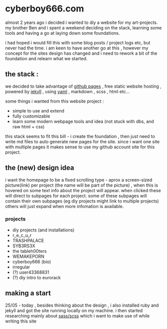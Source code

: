 # cyberboy666.com

almost 2 years ago i decided i wanted to diy a website for my art-projects. my brother Ben and i spent a weekend deciding on the stack, learning some tools and having a go at laying down some foundations.

i had hoped i would fill this with some blog posts / project logs etc, but never had the time. i am keen to have another go at this , however my concept for the sites design has changed and i need to rework a bit of the foundation and relearn what we started.

## the stack :

we decided to take advantage of [github pages] , free static website hosting , powered by [jekyll] , using [yaml] , markdown , scss , html etc...

some things i wanted from this website project :

- simple to use and extend
- fully customizable
- learn some modern webpage tools and idea (not stuck with dbs, and raw html + css)

this stack seems to fit this bill - i create the foundation , then just need to write md files to auto generate new pages for the site. since i want one site with multiple pages it makes sense to use my github account site for this project.

## the (new) design idea

i want the homepage to be a fixed scrolling type - aprox a screen-sized picture(link) per project (the name will be part of the picture) , when this is hovered on some text info about the project will appear. when clicked these will direct to subpages for each project. some of these subpages will contain their own subpages (eg diy projects might link to multiple projects) others will just expand when more infomation is available. 

### projects 

- diy projects (and installations)
- r_e_c_u_r
- TRASHPALACE
- SYB3RS3X
- the tableh00ters
- WEMAKEPORN
- cyberboy666 (bio)
- irregular
- (?) user43368831
- (?) diy intro to eurorack



## making a start

25/05 - today , besides thinking about the design , i also installed ruby and jekyll and got the site running locally on my machine. i then started researching mainly about [sass/scss] which i want to make use of while writing this site


[sass/scss]: https://sass-lang.com/guide
[github pages]: https://pages.github.com/
[jekyll]: https://jekyllrb.com/docs/home/
[yaml]: https://en.wikipedia.org/wiki/YAML
